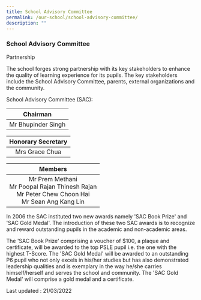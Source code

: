 ```yaml
---
title: School Advisory Committee
permalink: /our-school/school-advisory-committee/
description: ""
---
```

### School Advisory Committee

Partnership
 
The school forges strong partnership with its key stakeholders to enhance the quality of learning experience for its pupils. The key stakeholders include the School Advisory Committee, parents, external organizations and the community.
 
School Advisory Committee (SAC):

| Chairman |
|:---:|
| Mr Bhupinder Singh |

| Honorary Secretary |
|:---:|
| Mrs Grace Chua |

| Members |
|:---:|
| Mr Prem Methani<br>Mr Poopal Rajan Thinesh Rajan<br>Mr Peter Chew Choon Hai<br>Mr Sean Ang Kang Lin |

In 2006 the SAC instituted two new awards namely 'SAC Book Prize' and 'SAC Gold Medal'. The introduction of these two SAC awards is to recognize and reward outstanding pupils in the academic and non-academic areas.
 
The 'SAC Book Prize' comprising a voucher of $100, a plaque and certificate, will be awarded to the top PSLE pupil i.e. the one with the highest T-Score. The 'SAC Gold Medal' will be awarded to an outstanding P6 pupil who not only excels in his/her studies but has also demonstrated leadership qualities and is exemplary in the way he/she carries himself/herself and serves the school and community. The 'SAC Gold Medal' will comprise a gold medal and a certificate.

Last updated : 21/03/2022